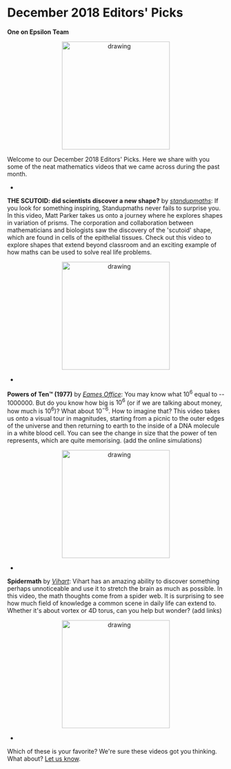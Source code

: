 # December 2018 Editors' Picks

**One on Epsilon Team**

<center>
 <img class = "blog-inline-image" src="https://es-app.com/assets/cc24ab.jpg" alt="drawing" width="250px"/>
</center> 

Welcome to our December 2018 Editors' Picks. Here we share with you some of the neat mathematics videos that we came across during the past month.

-

**THE SCUTOID: did scientists discover a new shape?** by *[standupmaths](https://www.youtube.com/channel/UCSju5G2aFaWMqn-_0YBtq5A)*:
If you look for something inspiring, Standupmaths never fails to surprise you. 
In this video, Matt Parker takes us onto a journey where he explores shapes in variation of prisms. 
The corporation and collaboration between mathematicians and biologists saw the discovery of the 'scutoid' shape, which are found in cells of the epithelial tissues.
Check out this video to explore shapes that extend beyond classroom and an exciting example of how maths can be used to solve real life problems. 

<a href="https://epsilonstream.com/video/ql8b8y/">
	<center>
 		<img class = "blog-inline-image" src="https://i.ytimg.com/vi/2_NZ1ql8B8Y/mqdefault.jpg" alt="drawing" width="250px"/>
	</center> 
</a>

-

**Powers of Ten™ (1977)** by *[Eames Office](https://www.youtube.com/channel/UCCRa-wycVfgh1ctaKaD0BeQ)*:  You may know what $10^6$ equal to -- 1000000. But do you know how big is $10^6$ (or if we are talking about money, how much is $10^6$)? 
What about $10^{-6}$. How to imagine that?
This video takes us onto a visual tour in magnitudes, starting from a picnic to the outer edges of the universe and then returning to earth to the inside of a DNA molecule in a white blood cell. 
You can see the change in size that the power of ten represents, which are quite memorising. (add the online simulations)

<a href="https://www.youtube.com/watch?v=0fKBhvDjuy0">
	<center>
 		<img class = "blog-inline-image" src="https://i.ytimg.com/vi/0fKBhvDjuy0/mqdefault.jpg" alt="drawing" width="250px"/>
	</center> 
</a>

-

**Spidermath** by *[Vihart](https://www.youtube.com/channel/UCOGeU-1Fig3rrDjhm9Zs_wg)*: Vihart has an amazing ability to discover something perhaps unnoticeable and use it to stretch the brain as much as possible.  In this video, the math thoughts come from a spider web. It is surprising to see how much field of knowledge a common scene in daily life can extend to.
Whether it's about vortex or 4D torus, can you help but wonder? (add links)

<a href="https://www.youtube.com/watch?v=LMCu9DVizTM">
	<center>
 		<img class = "blog-inline-image" src="https://i.ytimg.com/vi/LMCu9DVizTM/mqdefault.jpg" alt="drawing" width="250px"/>
	</center> 
</a>

-

Which of these is your favorite? We're sure these videos got you thinking. What about? [Let us know](https://oneonepsilon.com/contact/).